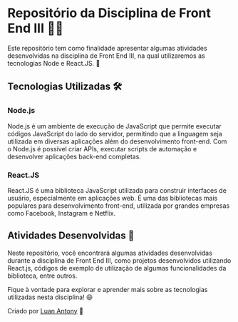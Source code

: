 # Repositório da Disciplina de Front End III 👨‍💻

Este repositório tem como finalidade apresentar algumas atividades desenvolvidas na disciplina de Front End III, na qual utilizaremos as tecnologias Node e React.JS. 🚀

## Tecnologias Utilizadas 🛠️

### Node.js

Node.js é um ambiente de execução de JavaScript que permite executar códigos JavaScript do lado do servidor, permitindo que a linguagem seja utilizada em diversas aplicações além do desenvolvimento front-end. Com o Node.js é possível criar APIs, executar scripts de automação e desenvolver aplicações back-end completas.

### React.JS

React.JS é uma biblioteca JavaScript utilizada para construir interfaces de usuário, especialmente em aplicações web. É uma das bibliotecas mais populares para desenvolvimento front-end, utilizada por grandes empresas como Facebook, Instagram e Netflix.

## Atividades Desenvolvidas 📝

Neste repositório, você encontrará algumas atividades desenvolvidas durante a disciplina de Front End III, como projetos desenvolvidos utilizando React.js, códigos de exemplo de utilização de algumas funcionalidades da biblioteca, entre outros.

Fique à vontade para explorar e aprender mais sobre as tecnologias utilizadas nesta disciplina! 😄


Criado por [Luan Antony](https://github.com/luanantony) 🤖
